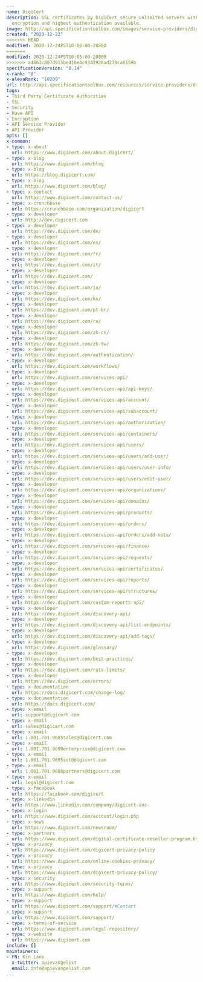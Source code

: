 ```yaml
---
name: DigiCert
description: SSL certificates by DigiCert secure unlimited servers with the strongest
  encryption and highest authentication available.
image: http://api.specificationtoolbox.com/images/service-providers/digicert.jpg
created: "2020-12-23"
<<<<<<< HEAD
modified: 2020-12-24PST10:00:00-28800
=======
modified: 2020-12-24PST10:05:00-28800
>>>>>>> a4863c807d915be416e4c9342926ad270ca6159b
specificationVersion: "0.14"
x-rank: "8"
x-alexaRank: "10209"
url: http://api.specificationtoolbox.com/resources/service-providers/digicert/
tags:
- Third Party Certificate Authorities
- SSL
- Security
- Have API
- Encryption
- API Service Provider
- API Provider
apis: []
x-common:
- type: x-about
  url: https://www.digicert.com/about-digicert/
- type: x-blog
  url: https://www.digicert.com/blog
- type: x-blog
  url: https://blog.digicert.com/
- type: x-blog
  url: https://www.digicert.com/blog/
- type: x-contact
  url: https://www.digicert.com/contact-us/
- type: x-crunchbase
  url: https://crunchbase.com/organization/digicert
- type: x-developer
  url: http://dev.digicert.com
- type: x-developer
  url: https://dev.digicert.com/de/
- type: x-developer
  url: https://dev.digicert.com/es/
- type: x-developer
  url: https://dev.digicert.com/fr/
- type: x-developer
  url: https://dev.digicert.com/it/
- type: x-developer
  url: https://dev.digicert.com/
- type: x-developer
  url: https://dev.digicert.com/ja/
- type: x-developer
  url: https://dev.digicert.com/ko/
- type: x-developer
  url: https://dev.digicert.com/pt-br/
- type: x-developer
  url: https://dev.digicert.com/ru/
- type: x-developer
  url: https://dev.digicert.com/zh-cn/
- type: x-developer
  url: https://dev.digicert.com/zh-tw/
- type: x-developer
  url: https://dev.digicert.com/authentication/
- type: x-developer
  url: https://dev.digicert.com/workflows/
- type: x-developer
  url: https://dev.digicert.com/services-api/
- type: x-developer
  url: https://dev.digicert.com/services-api/api-keys/
- type: x-developer
  url: https://dev.digicert.com/services-api/account/
- type: x-developer
  url: https://dev.digicert.com/services-api/subaccount/
- type: x-developer
  url: https://dev.digicert.com/services-api/authorization/
- type: x-developer
  url: https://dev.digicert.com/services-api/containers/
- type: x-developer
  url: https://dev.digicert.com/services-api/users/
- type: x-developer
  url: https://dev.digicert.com/services-api/users/add-user/
- type: x-developer
  url: https://dev.digicert.com/services-api/users/user-info/
- type: x-developer
  url: https://dev.digicert.com/services-api/users/edit-user/
- type: x-developer
  url: https://dev.digicert.com/services-api/organizations/
- type: x-developer
  url: https://dev.digicert.com/services-api/domains/
- type: x-developer
  url: https://dev.digicert.com/services-api/products/
- type: x-developer
  url: https://dev.digicert.com/services-api/orders/
- type: x-developer
  url: https://dev.digicert.com/services-api/orders/add-note/
- type: x-developer
  url: https://dev.digicert.com/services-api/finance/
- type: x-developer
  url: https://dev.digicert.com/services-api/requests/
- type: x-developer
  url: https://dev.digicert.com/services-api/certificates/
- type: x-developer
  url: https://dev.digicert.com/services-api/reports/
- type: x-developer
  url: https://dev.digicert.com/services-api/structures/
- type: x-developer
  url: https://dev.digicert.com/custom-reports-api/
- type: x-developer
  url: https://dev.digicert.com/discovery-api/
- type: x-developer
  url: https://dev.digicert.com/discovery-api/list-endpoints/
- type: x-developer
  url: https://dev.digicert.com/discovery-api/add-tags/
- type: x-developer
  url: https://dev.digicert.com/glossary/
- type: x-developer
  url: https://dev.digicert.com/best-practices/
- type: x-developer
  url: https://dev.digicert.com/rate-limits/
- type: x-developer
  url: https://dev.digicert.com/errors/
- type: x-documentation
  url: https://docs.digicert.com/change-log/
- type: x-documentation
  url: https://docs.digicert.com/
- type: x-email
  url: support@digicert.com
- type: x-email
  url: sales@digicert.com
- type: x-email
  url: 1.801.701.9685sales@digicert.com
- type: x-email
  url: 1.801.701.9690enterprise@digicert.com
- type: x-email
  url: 1.801.701.9695iot@digicert.com
- type: x-email
  url: 1.801.701.9686partners@digicert.com
- type: x-email
  url: legal@digicert.com
- type: x-facebook
  url: https://facebook.com/digicert
- type: x-linkedin
  url: https://www.linkedin.com/company/digicert-inc-
- type: x-login
  url: https://www.digicert.com/account/login.php
- type: x-news
  url: https://www.digicert.com/newsroom/
- type: x-partners
  url: https://www.digicert.com/digital-certificate-reseller-program.htm
- type: x-privacy
  url: https://www.digicert.com/digicert-privacy-policy
- type: x-privacy
  url: https://www.digicert.com/online-cookies-privacy/
- type: x-privacy
  url: https://www.digicert.com/digicert-privacy-policy/
- type: x-security
  url: https://www.digicert.com/security-terms/
- type: x-support
  url: https://www.digicert.com/help/
- type: x-support
  url: https://www.digicert.com/support/#Contact
- type: x-support
  url: https://www.digicert.com/support/
- type: x-terms-of-service
  url: https://www.digicert.com/legal-repository/
- type: x-website
  url: https://www.digicert.com
include: []
maintainers:
- FN: Kin Lane
  x-twitter: apievangelist
  email: info@apievangelist.com
...
```

